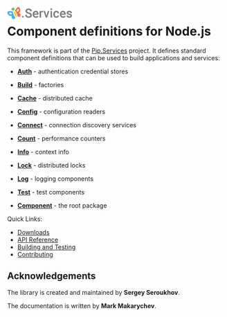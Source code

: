 # <img src="https://github.com/pip-services/pip-services/raw/master/design/Logo.png" alt="Pip.Services Logo" style="max-width:30%"> <br/> Component definitions for Node.js

This framework is part of the [Pip.Services](https://github.com/pip-services/pip-services) project.
It defines standard component definitions that can be used to build applications and services:

- [**Auth**](https://rawgit.com/pip-services-node/pip-services-components-node/master/doc/api/modules/auth.html) - authentication credential stores
- [**Build**](https://rawgit.com/pip-services-node/pip-services-components-node/master/doc/api/modules/build.html) - factories
- [**Cache**](https://rawgit.com/pip-services-node/pip-services-components-node/master/doc/api/modules/cache.html) - distributed cache
- [**Config**](https://rawgit.com/pip-services-node/pip-services-components-node/master/doc/api/modules/config.html) - configuration readers
- [**Connect**](https://rawgit.com/pip-services-node/pip-services-components-node/master/doc/api/modules/connect.html) - connection discovery services
- [**Count**](https://rawgit.com/pip-services-node/pip-services-components-node/master/doc/api/modules/count.html) - performance counters
- [**Info**](https://rawgit.com/pip-services-node/pip-services-components-node/master/doc/api/modules/info.html) - context info
- [**Lock**](https://rawgit.com/pip-services-node/pip-services-components-node/master/doc/api/modules/lock.html) - distributed locks
- [**Log**](https://rawgit.com/pip-services-node/pip-services-components-node/master/doc/api/modules/log.html) - logging components
- [**Test**](https://rawgit.com/pip-services-node/pip-services-components-node/master/doc/api/modules/test.html) - test components

- [**Component**](https://rawgit.com/pip-services-node/pip-services-components-node/master/doc/api/modules/component.html) - the root package

Quick Links:

* [Downloads](https://github.com/pip-services-node/pip-services-components-node/blob/master/doc/Downloads.md)
* [API Reference](https://rawgit.com/pip-services-node/pip-services-components-node/master/doc/api/globals.html)
* [Building and Testing](https://github.com/pip-services/pip-services-components-node/blob/master/doc/Development.md)
* [Contributing](https://github.com/pip-services/pip-services-components-node/blob/master/doc/Development.md/#contrib)

## Acknowledgements

The library is created and maintained by **Sergey Seroukhov**.

The documentation is written by **Mark Makarychev**.
